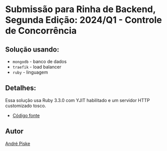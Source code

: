 # Submissão para Rinha de Backend, Segunda Edição: 2024/Q1 - Controle de Concorrência

## Solução usando:

- `mongodb` - banco de dados
- `traefik` - load balancer
- `ruby` - linguagem


## Detalhes:

Essa solução usa Ruby 3.3.0 com YJIT habilitado e um servidor HTTP customizado tosco.

- [Código fonte](https://github.com/andrepiske/as_rinhas)

## Autor

[André Piske](https://apiske.dev/)

